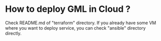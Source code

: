 
# How to deploy GML in Cloud ?

Check README.md of "terraform" directory.
If you already have some VM where you want to deploy service, you can check "ansible" directory directly.


